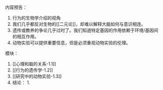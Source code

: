 内容预告：
1. 行为的生物学介绍的视角
2. 我们几乎都反对生物的[[二元论]]，却难以解释大脑如何与意识相连。
3. 遗传或教养的争论几乎过时了。我们知道特定基因的作用依赖于环境/基因间的相互作用。
4. 动物实验可以提供重要信息，但是必须重视动物实验的伦理。

模块：
1. [[心理和脑的关系-1.1]]
2. [[行为的遗传学-1.2]]
3. [[研究中的动物实验-1.3]]
4. 结论：
	1. 